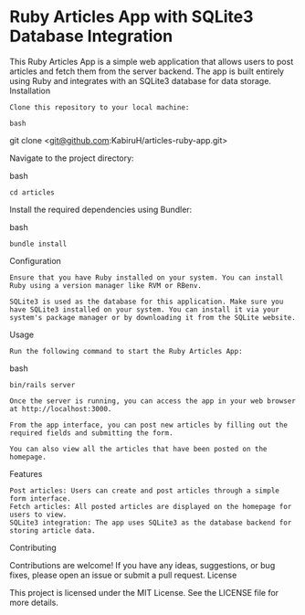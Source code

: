# Ruby Articles App with SQLite3 Database Integration

This Ruby Articles App is a simple web application that allows users to post articles and fetch them from the server backend. The app is built entirely using Ruby and integrates with an SQLite3 database for data storage.
Installation

    Clone this repository to your local machine:

    bash

git clone <git@github.com:KabiruH/articles-ruby-app.git>

Navigate to the project directory:

bash

    cd articles

Install the required dependencies using Bundler:

bash

    bundle install

Configuration

    Ensure that you have Ruby installed on your system. You can install Ruby using a version manager like RVM or RBenv.

    SQLite3 is used as the database for this application. Make sure you have SQLite3 installed on your system. You can install it via your system's package manager or by downloading it from the SQLite website.

Usage

    Run the following command to start the Ruby Articles App:

bash

    bin/rails server

    Once the server is running, you can access the app in your web browser at http://localhost:3000.

    From the app interface, you can post new articles by filling out the required fields and submitting the form.

    You can also view all the articles that have been posted on the homepage.

Features

    Post articles: Users can create and post articles through a simple form interface.
    Fetch articles: All posted articles are displayed on the homepage for users to view.
    SQLite3 integration: The app uses SQLite3 as the database backend for storing article data.

Contributing

Contributions are welcome! If you have any ideas, suggestions, or bug fixes, please open an issue or submit a pull request.
License

This project is licensed under the MIT License. See the LICENSE file for more details.